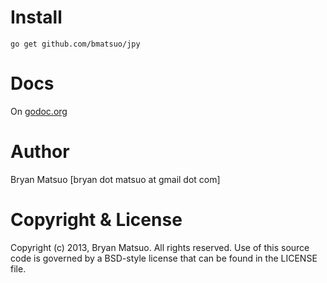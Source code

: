 [godoc.org]: http://godoc.org/github.com/bmatsuo/jpy/ "godoc.org"

Install
=======

    go get github.com/bmatsuo/jpy

Docs
====

On [godoc.org][]

Author
======

Bryan Matsuo [bryan dot matsuo at gmail dot com]

Copyright & License
===================

Copyright (c) 2013, Bryan Matsuo.
All rights reserved.
Use of this source code is governed by a BSD-style license that can be
found in the LICENSE file.
